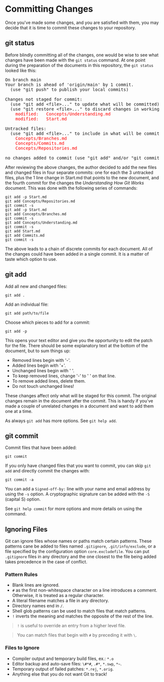 # Committing Changes #

Once you've made some changes, and you are satisfied with them, you
may decide that it is time to commit these changes to your repository.

## git status ##

Before blindly committing all of the changes, one would be wise to see
what changes have been made with the `git status` command.  At one
point during the preparation of the documents in this repository, the
`git status` looked like this:

<pre>
On branch main
Your branch is ahead of 'origin/main' by 1 commit.
  (use "git push" to publish your local commits)

Changes not staged for commit:
  (use "git add &lt;file&gt;..." to update what will be committed)
  (use "git restore &lt;file&gt;..." to discard changes in working directory)
	<span style="color: red;">modified:   Concepts/Understanding.md
	modified:   Start.md</span>

Untracked files:
  (use "git add &lt;file&gt;..." to include in what will be committed)
	<span style="color: red;">Concepts/Branches.md
	Concepts/Commits.md
	Concepts/Repositories.md</span>

no changes added to commit (use "git add" and/or "git commit -a")
</pre>

After reviewing the above changes, the author decided to add the new
files and changed files in four separate commits: one for each the 3
untracked files, plus the 1 line change in Start.md that points to the
new document, and the fourth commit for the changes the *Understanding
How Git Works* document.  This was done with the following series of
commands:

    git add -p Start.md
    git add Concepts/Repositories.md
    git commit -s
    git add -p Start.md
    git add Concepts/Branches.md
    git commit -s
    git add Concepts/Understanding.md
    git commit -s
    git add Start.md
    git add Commits.md
    git commit -s

The above leads to a chain of discrete commits for each document.  All
of the changes could have been added in a single commit.  It is a
matter of taste which option to use.

## git add ##

Add all new and changed files:

    git add .

Add an individual file:

    git add path/to/file

Choose which pieces to add for a commit:

    git add -p

This opens your text editor and give you the opportunity to edit the
patch for the file.  There should be some explanatory text at the
bottom of the document, but to sum things up:

  * Removed lines begin with '-'.
  * Added lines begin with '+'.
  * Unchanged lines begin with ' '.
  * To keep removed lines, change '-' to ' ' on that line.
  * To remove added lines, delete them.
  * Do not touch unchanged lines!

These changes affect only what will be staged for this commit.  The
original changes remain in the document after the commit.  This is
handy if you've made a couple of unrelated changes in a document and
want to add them one at a time.

As always `git add` has more options.  See `git help add`.

## git commit ##

Commit files that have been added:

    git commit

If you only have changed files that you want to commit, you can skip
`git add` and directly commit the changes with:

    git commit -a

You can add a `Signed-off-by:` line with your name and email address
by using the `-s` option.  A cryptographic signature can be added with
the `-S` (capital S) option.

See `git help commit` for more options and more details on using the
command.

## Ignoring Files ##

Git can ignore files whose names or paths match certain patterns.
These patterns cane be added to files named `.gitignore`,
`.git/info/exclude`, or a file specified by the configuration option
`core.excludefile`.  You can put `.gitignore` files in any directory
and the one closest to the file being added takes precedence in the
case of conflict.

### Pattern Rules ###

  * Blank lines are ignored.
  * `#` as the first non-whitespace character on a line introduces a
    comment.  Otherwise, it is treated as a regular character.
  * A literal filename matches a file in any directory.
  * Directory names end in `/`.
  * Shell glob patterns can be used to match files that match patterns.
  * `!` inverts the meaning and matches the opposite of the rest of
    the line.

> `!` is useful to override an entry from a higher level file.

> You can match files that begin with `#` by preceding it with `\`.

### Files to Ignore ###

  * Compiler output and temporary build files, ex.: `*.o`
  * Editor backup and auto-save files: `\#*#`, `.#*`, `*.swp`, `*~`.
  * Temporary output of failed patches: `*.rej`, `*.orig`.
  * Anything else that you do not want Git to track!
